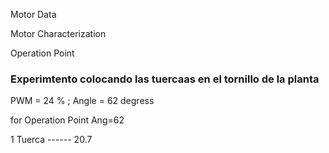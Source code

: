 
Motor Data 

Motor Characterization 

Operation Point 


### Experimtento colocando las tuercaas en el tornillo de la planta

PWM = 24 % ; Angle = 62 degress

for Operation Point Ang=62

1 Tuerca ------   20.7
